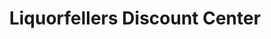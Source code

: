 ---
title: "Liquorfellers Discount Center"
url: /yonkers/liquorfellers-discount-center/
shop: Spirituosen
---